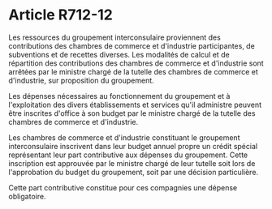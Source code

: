 # Article R712-12

Les ressources du groupement interconsulaire proviennent des contributions des chambres de commerce et d'industrie participantes, de subventions et de recettes diverses. Les modalités de calcul et de répartition des contributions des chambres de commerce et d'industrie sont arrêtées par le ministre chargé de la tutelle des chambres de commerce et d'industrie, sur proposition du groupement.

Les dépenses nécessaires au fonctionnement du groupement et à l'exploitation des divers établissements et services qu'il administre peuvent être inscrites d'office à son budget par le ministre chargé de la tutelle des chambres de commerce et d'industrie.

Les chambres de commerce et d'industrie constituant le groupement interconsulaire inscrivent dans leur budget annuel propre un crédit spécial représentant leur part contributive aux dépenses du groupement. Cette inscription est approuvée par le ministre chargé de leur tutelle soit lors de l'approbation du budget du groupement, soit par une décision particulière.

Cette part contributive constitue pour ces compagnies une dépense obligatoire.
